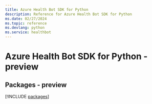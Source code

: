```yaml
---
title: Azure Health Bot SDK for Python
description: Reference for Azure Health Bot SDK for Python
ms.date: 02/27/2024
ms.topic: reference
ms.devlang: python
ms.service: healthbot
---
```

# Azure Health Bot SDK for Python - preview
## Packages - preview
[!INCLUDE [packages](health-bot-index.md)]
